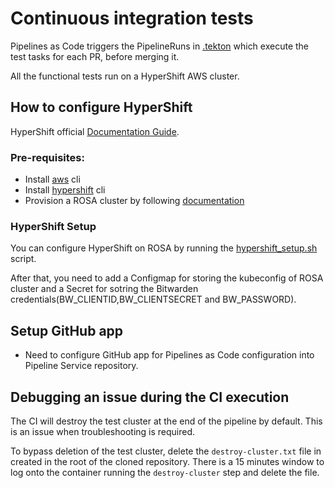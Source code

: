# Continuous integration tests

Pipelines as Code triggers the PipelineRuns in [.tekton](../../.tekton) which execute the test tasks for each PR, before merging it.

All the functional tests run on a HyperShift AWS cluster.

## How to configure HyperShift

HyperShift official [Documentation Guide](https://hypershift-docs.netlify.app/).

### Pre-requisites:

- Install [aws](https://docs.aws.amazon.com/cli/latest/userguide/getting-started-install.html) cli
- Install [hypershift](https://hypershift-docs.netlify.app/getting-started/#prerequisites) cli
- Provision a ROSA cluster by following [documentation](rosa_cluster_provision.md)

### HyperShift Setup
You can configure HyperShift on ROSA by running the [hypershift_setup.sh](../hack/hypershift_setup.sh) script.

After that, you need to add a Configmap for storing the kubeconfig of ROSA cluster and a Secret for sotring the Bitwarden credentials(BW_CLIENTID,BW_CLIENTSECRET and BW_PASSWORD). 

## Setup GitHub app

- Need to configure GitHub app for Pipelines as Code configuration into Pipeline Service repository.

## Debugging an issue during the CI execution
The CI will destroy the test cluster at the end of the pipeline by default.
This is an issue when troubleshooting is required.

To bypass deletion of the test cluster, delete the `destroy-cluster.txt` file in created in the root of the cloned repository.
There is a 15 minutes window to log onto the container running the `destroy-cluster` step and delete the file.
